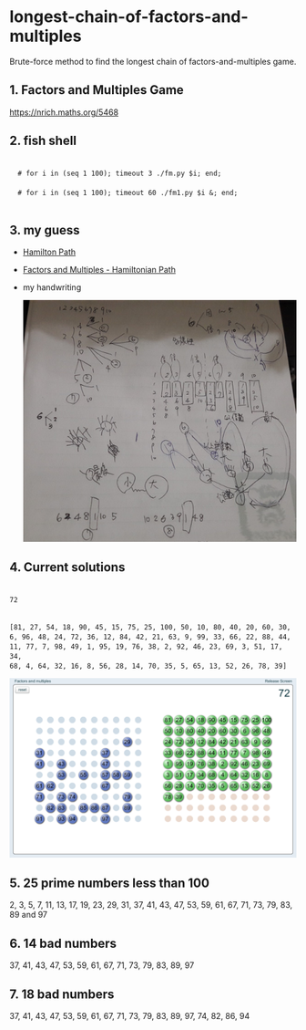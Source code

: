 # longest-chain-of-factors-and-multiples
Brute-force method to find the longest chain of factors-and-multiples game.

## 1. Factors and Multiples Game
https://nrich.maths.org/5468

## 2. fish shell
  <code fish>
  # for i in (seq 1 100); timeout 3 ./fm.py $i; end;
  </code>

  <code fish>
  # for i in (seq 1 100); timeout 60 ./fm1.py $i &; end;
  </code>

## 3. my guess
* [Hamilton Path](https://en.wikipedia.org/wiki/Hamiltonian_path)
* [Factors and Multiples - Hamiltonian Path](http://mathforum.org/library/drmath/view/54255.html)
* my handwriting

  ![handwriting](images/my_guess.jpg?raw=true)

## 4. Current solutions
<code>
72

[81, 27, 54, 18, 90, 45, 15, 75, 25, 100, 50, 10, 80, 40, 20, 60, 30, 6, 96, 48, 24, 72, 36, 12, 84, 42, 21, 63, 9, 99, 33, 66, 22, 88, 44, 11, 77, 7, 98, 49, 1, 95, 19, 76, 38, 2, 92, 46, 23, 69, 3, 51, 17, 34, 68, 4, 64, 32, 16, 8, 56, 28, 14, 70, 35, 5, 65, 13, 52, 26, 78, 39]
</code>

![72](images/72.png?raw=true)

## 5. 25 prime numbers less than 100
2, 3, 5, 7, 11, 13, 17, 19, 23, 29, 31, 37, 41, 43, 47, 53, 59, 61, 67, 71, 73, 79, 83, 89 and 97

## 6. 14 bad numbers
37, 41, 43, 47, 53, 59, 61, 67, 71, 73, 79, 83, 89, 97

## 7. 18 bad numbers
37, 41, 43, 47, 53, 59, 61, 67, 71, 73, 79, 83, 89, 97, 
74, 82, 86, 94
